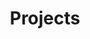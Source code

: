 ---
header:
  caption: ""
  image: ""

title: Projects
view: 2
# View.
#   1 = List
#   2 = Compact
#   3 = Card
#   4 = Citation
---